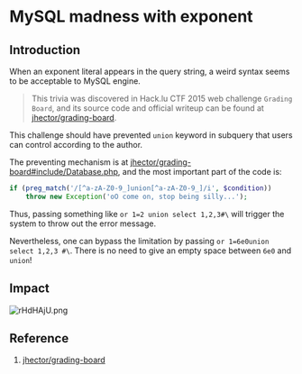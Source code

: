 # MySQL madness with exponent

## Introduction

When an exponent literal appears in the query string, a weird syntax seems to be acceptable to MySQL engine.

> This trivia was discovered in Hack.lu CTF 2015 web challenge `Grading Board`, and its source code and official writeup can be found at [jhector/grading-board](https://github.com/jhector/grading-board).

This challenge should have prevented `union` keyword in subquery that users can control according to the author.

The preventing mechanism is at [jhector/grading-board#include/Database.php](https://github.com/jhector/grading-board/blob/master/include/Database.php#L23), and the most important part of the code is:

```php
if (preg_match('/[^a-zA-Z0-9_]union[^a-zA-Z0-9_]/i', $condition))
    throw new Exception('oO come on, stop being silly...');
```

Thus, passing something like `or 1=2 union select 1,2,3#\` will trigger the system to throw out the error message.

Nevertheless, one can bypass the limitation by passing `or 1=6e0union select 1,2,3 #\`. There is no need to give an empty space between `6e0` and `union`!

## Impact

![rHdHAjU.png](http://i.imgur.com/rHdHAjU.png)

## Reference

1. [jhector/grading-board](https://github.com/jhector/grading-board)
